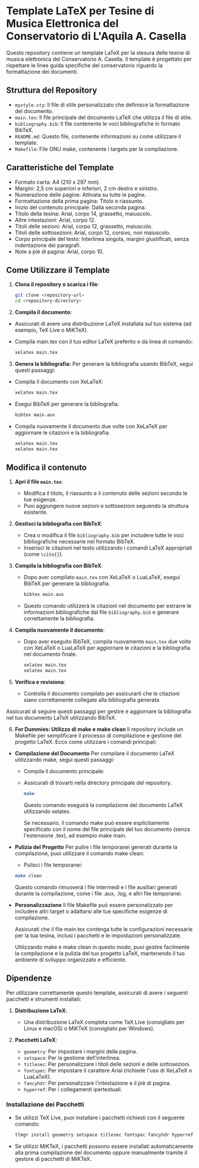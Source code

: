 # Template LaTeX per Tesine di Musica Elettronica del Conservatorio di L'Aquila A. Casella 

Questo repository contiene un template LaTeX per la stesura delle tesine di musica elettronica del Conservatorio A. Casella. Il template è progettato per rispettare le linee guida specifiche del conservatorio riguardo la formattazione dei documenti.

## Struttura del Repository

- `mystyle.sty`: Il file di stile personalizzato che definisce la formattazione del documento.
- `main.tex`: Il file principale del documento LaTeX che utilizza il file di stile.
- `bibliography.bib`: Il file contenente le voci bibliografiche in formato BibTeX.
- `README.md`: Questo file, contenente informazioni su come utilizzare il template.
- `Makefile`: File GNU make, contenente i targets per la compilazione.

## Caratteristiche del Template

- Formato carta: A4 (210 x 297 mm).
- Margini: 2,5 cm superiori e inferiori, 2 cm destro e sinistro.
- Numerazione delle pagine: Attivata su tutte le pagine.
- Formattazione della prima pagina: Titolo e riassunto.
- Inizio del contenuto principale: Dalla seconda pagina.
- Titolo della tesina: Arial, corpo 14, grassetto, maiuscolo.
- Altre intestazioni: Arial, corpo 12.
- Titoli delle sezioni: Arial, corpo 12, grassetto, maiuscolo.
- Titoli delle sottosezioni: Arial, corpo 12, corsivo, non maiuscolo.
- Corpo principale del testo: Interlinea singola, margini giustificati, senza indentazione dei paragrafi.
- Note a piè di pagina: Arial, corpo 10.



## Come Utilizzare il Template

1. **Clona il repository o scarica i file**:
   ```bash
   git clone <repository-url>
   cd <repository-directory>
   ```

2. **Compila il documento:**

- Assicurati di avere una distribuzione LaTeX installata sul tuo sistema (ad esempio, TeX Live o MiKTeX).
- Compila main.tex con il tuo editor LaTeX preferito o da linea di comando:

    ```bash
    xelatex main.tex
    ```

3. **Genera la bibliografia:**
Per generare la bibliografia usando BibTeX, segui questi passaggi:
- Compila il documento con XeLaTeX:
    ```bash
    xelatex main.tex
    ```
- Esegui BibTeX per generare la bibliografia:
    ```bash
    bibtex main.aux
    ```
- Compila nuovamente il documento due volte con XeLaTeX per aggiornare le citazioni e la bibliografia:
    ```bash
    xelatex main.tex
    xelatex main.tex
    ```

## Modifica il contenuto

1. **Apri il file `main.tex`**:
   - Modifica il titolo, il riassunto e il contenuto delle sezioni secondo le tue esigenze.
   - Puoi aggiungere nuove sezioni e sottosezioni seguendo la struttura esistente.

2. **Gestisci la bibliografia con BibTeX**:
   - Crea o modifica il file `bibliography.bib` per includere tutte le voci bibliografiche necessarie nel formato BibTeX.
   - Inserisci le citazioni nel testo utilizzando i comandi LaTeX appropriati (come `\cite{}`).

3. **Compila la bibliografia con BibTeX**:
   - Dopo aver compilato `main.tex` con XeLaTeX o LuaLaTeX, esegui BibTeX per generare la bibliografia.
     ```bash
     bibtex main.aux
     ```
   - Questo comando utilizzerà le citazioni nel documento per estrarre le informazioni bibliografiche dal file `bibliography.bib` e generare correttamente la bibliografia.

4. **Compila nuovamente il documento**:
   - Dopo aver eseguito BibTeX, compila nuovamente `main.tex` due volte con XeLaTeX o LuaLaTeX per aggiornare le citazioni e la bibliografia nel documento finale.
     ```bash
     xelatex main.tex
     xelatex main.tex
     ```

5. **Verifica e revisiona**:
   - Controlla il documento compilato per assicurarti che le citazioni siano correttamente collegate alla bibliografia generata.

Assicurati di seguire questi passaggi per gestire e aggiornare la bibliografia nel tuo documento LaTeX utilizzando BibTeX.

6. **For Dummies: Utilizzo di make e make clean**
Il repository include un Makefile per semplificare il processo di compilazione e gestione del progetto LaTeX. Ecco come utilizzare i comandi principali:

- **Compilazione del Documento**
Per compilare il documento LaTeX utilizzando make, segui questi passaggi:

  - Compila il documento principale:

  - Assicurati di trovarti nella directory principale del repository.
    ```bash
    make
    ```
    Questo comando eseguirà la compilazione del documento LaTeX utilizzando xelatex.

    Se necessario, il comando make può essere esplicitamente specificato con il nome del file principale del tuo documento (senza l'estensione .tex), ad esempio make main.
- **Pulizia del Progetto**
Per pulire i file temporanei generati durante la compilazione, puoi utilizzare il comando make clean:

    - Pulisci i file temporanei:

    ```bash
    make clean
    ```
    Questo comando rimuoverà i file intermedi e i file ausiliari generati durante la compilazione, come i file .aux, .log, e altri file temporanei.

- **Personalizzazione**
    Il file Makefile può essere personalizzato per includere altri target o adattarsi alle tue specifiche esigenze di compilazione.

    Assicurati che il file main.tex contenga tutte le configurazioni necessarie per la tua tesina, inclusi i pacchetti e le impostazioni personalizzate.

    Utilizzando make e make clean in questo modo, puoi gestire facilmente la compilazione e la pulizia del tuo progetto LaTeX, mantenendo il tuo ambiente di sviluppo organizzato e efficiente.

## Dipendenze

Per utilizzare correttamente questo template, assicurati di avere i seguenti pacchetti e strumenti installati:

1. **Distribuzione LaTeX**:
   - Una distribuzione LaTeX completa come TeX Live (consigliato per Linux e macOS) o MiKTeX (consigliato per Windows).

2. **Pacchetti LaTeX**:
   - `geometry`: Per impostare i margini della pagina.
   - `setspace`: Per la gestione dell'interlinea.
   - `titlesec`: Per personalizzare i titoli delle sezioni e delle sottosezioni.
   - `fontspec`: Per impostare il carattere Arial (richiede l'uso di XeLaTeX o LuaLaTeX).
   - `fancyhdr`: Per personalizzare l'intestazione e il piè di pagina.
   - `hyperref`: Per i collegamenti ipertestuali.

### Installazione dei Pacchetti

- Se utilizzi TeX Live, puoi installare i pacchetti richiesti con il seguente comando:

    ```bash
    tlmgr install geometry setspace titlesec fontspec fancyhdr hyperref
    ```
- Se utilizzi MiKTeX, i pacchetti possono essere installati automaticamente alla prima compilazione del documento oppure manualmente tramite il gestore di pacchetti di MiKTeX.
